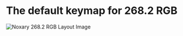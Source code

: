 # The default keymap for 268.2 RGB

![Noxary 268.2 RGB Layout Image](https://i.imgur.com/oIQiqcy.png)
